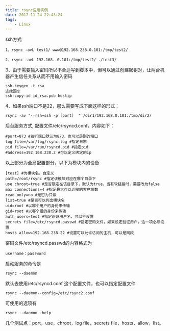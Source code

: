 ```yaml
---
title: rsync应用实例
date: 2017-11-24 22:43:24
tags:
	- Linux
---
```

ssh方式

	1、rsync -avL test1/ www@192.168.238.0.101:/tmp/test2/

	2、rsync -avL 192.168..0.101:/tmp/test2/ ./test3/

3、由于需要输入密码所以不合适写到脚本中，但可以通过创建密钥对，让两台机器产生信任关系从而不用输入密码
	
	ssh-keygen -t rsa
	连续回车
	ssh-copy-id id_rsa.pub hostip

<!-- more -->
4、如果ssh端口不是22，那么需要写成下面这样的形式：
	
	rsync -av "--rsh=ssh -p [port]  " /dir1/192.168.0.101:/tmp/dir2/

后台服务方式, 配置文件/etc/rsyncd.conf，内容如下：
	
	#port=873 #监听端口默认为873，也可以是别的端口
	log file=/var/log/rsync.log #指定日志
	pid file=/var/run/rsyncd.pid #指定pid
	#address=192.168.238.2 #可以定义绑定的ip

以上部分为全局配置部分，以下为模块内的设备

	[test] #为模块名，自定义
	path=/root/rsync #指定该模块对应在哪个目录下
	use chroot=true #是否限定在该目录下，默认为true，当有软链接时，需要改为false
	max connections=4 #指定最大可以连接的客户端数
	read only=no #是否为只读
	list=true #是否可以列出模块名
	uid=root #以哪个用户的身份来传输
	gid=root #以哪个组的身份来传输
	auth users=test #指定验证用户名，可以不设置
	secrets file=/etc/rsyncd.passwd #指定密码文件，如果设定验证用户，这一项必须设置
	hosts allow=192.168.238.22 #设置可以允许访问的主机，可以是网段

密码文件/etc/rsyncd.passwd的内容格式为

	username：password

启动服务的命令是
	
	rsync --daemon

默认去使用/etc/rsyncd.conf 这个配置文件，也可以指定配置文件

	rsync --daemon--config=/etc/rsync2.conf

可使用的选项有
	
	rsync --daemon -help

几个测试点：port，use，chroot，log file，secrets file，hosts，allow，list。













